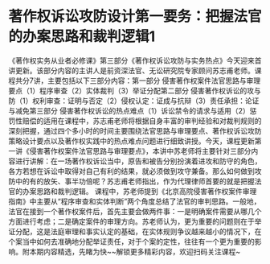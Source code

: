# 著作权诉讼攻防设计第一要务：把握法官的办案思路和裁判逻辑1

《著作权实务从业者必修课》第三部分《著作权诉讼攻防与实务热点》今天迎来首讲更新。该部分内容的主讲人是前资深法官、无讼研究院专家顾问苏志甫老师。课程共分7讲，主要包括以下三部分内容：第一部分 侵害著作权案件法官思路与审理要点（1）程序审查（2）实体裁判（3）举证分配第二部分 侵害著作权诉讼的攻与防（1）权利审查：证明与否定（2）侵权认定：证成与抗辩（3）责任承担：论证与减免第三部分 侵害著作权诉讼的热点难点（1）诉讼禁令的请求与适用（2）惩罚性赔偿的适用在课程中，苏志甫老师将根据自身丰富的审判经验和对裁判规则的深刻把握，通过四个多小时的时间主要围绕法官思路与审理要点、著作权诉讼攻防策略设计要点以及著作权实践中的热点难点问题进行细致讲授。今天，课程更新第一讲《侵害著作权案件法官思路与审理要点》，本讲中苏老师将主要针对三部分内容进行讲解：在一场著作权诉讼当中，原告和被告分别扮演着进攻和防守的角色，各方若想在诉讼中取得对自己有利的结果，就必须做到攻守兼备。那么如何做到攻防中的有的放矢、事半功倍呢？苏志甫老师指出，作为代理律师首要的就是把握法官的办案思路和裁判逻辑。 课程中，苏老师提到《北京高院侵害著作权案件审理指南》中主要从“程序审查和实体判断”两个角度总结了法官的审判思路。一般地，法官在接到一个著作权案件后，首先主要会做两件事：一是明确案件需要从哪几个方面进行考虑；二是确定案件的审理方向。苏老师认为，更为重要的问题则在于举证分配，这是法庭审理和事实认定的基础，在实体规则争议越来越小的情况下，在个案当中如何去准确地分配举证责任，对于个案的定性，往往有一个更为重要的影响。附本期内容精选，先睹为快~~解锁更多精彩内容，欢迎扫码关注课程~


